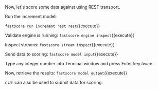 Now, let's score some data against using REST transport.

Run the increment model:

`fastscore run increment rest rest`{{execute}}

Validate engine is running:
`fastscore engine inspect`{{execute}}

Inspect streams:
`fastscore stream inspect`{{execute}}

Send data to scoring:
`fastscore model input`{{execute}}

Type any integer number into Terminal window and press Enter key *twice*.

Now, retrieve the results:
`fastscore model output`{{execute}}


cUrl can also be used to submit data for scoring.
